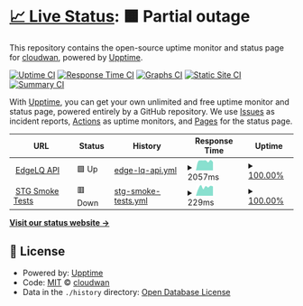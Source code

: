 # [📈 Live Status](https://status.edgelq.com): <!--live status--> **🟧 Partial outage**

This repository contains the open-source uptime monitor and status page for [cloudwan](https://status.edgelq.com), powered by [Upptime](https://github.com/upptime/upptime).

[![Uptime CI](https://github.com/cloudwan/edgelq-statuspage/workflows/Uptime%20CI/badge.svg)](https://github.com/cloudwan/edgelq-statuspage/actions?query=workflow%3A%22Uptime+CI%22)
[![Response Time CI](https://github.com/cloudwan/edgelq-statuspage/workflows/Response%20Time%20CI/badge.svg)](https://github.com/cloudwan/edgelq-statuspage/actions?query=workflow%3A%22Response+Time+CI%22)
[![Graphs CI](https://github.com/cloudwan/edgelq-statuspage/workflows/Graphs%20CI/badge.svg)](https://github.com/cloudwan/edgelq-statuspage/actions?query=workflow%3A%22Graphs+CI%22)
[![Static Site CI](https://github.com/cloudwan/edgelq-statuspage/workflows/Static%20Site%20CI/badge.svg)](https://github.com/cloudwan/edgelq-statuspage/actions?query=workflow%3A%22Static+Site+CI%22)
[![Summary CI](https://github.com/cloudwan/edgelq-statuspage/workflows/Summary%20CI/badge.svg)](https://github.com/cloudwan/edgelq-statuspage/actions?query=workflow%3A%22Summary+CI%22)

With [Upptime](https://upptime.js.org), you can get your own unlimited and free uptime monitor and status page, powered entirely by a GitHub repository. We use [Issues](https://github.com/cloudwan/edgelq-statuspage/issues) as incident reports, [Actions](https://github.com/cloudwan/edgelq-statuspage/actions) as uptime monitors, and [Pages](https://status.edgelq.com) for the status page.

<!--start: status pages-->
<!-- This summary is generated by Upptime (https://github.com/upptime/upptime) -->
<!-- Do not edit this manually, your changes will be overwritten -->
<!-- prettier-ignore -->
| URL | Status | History | Response Time | Uptime |
| --- | ------ | ------- | ------------- | ------ |
| <img alt="" src="https://icons.duckduckgo.com/ip3/healthcheck.europe-west3.unagi.dev02.nttclouds.co.ico" height="13"> [EdgeLQ API](http://healthcheck.europe-west3.unagi.dev02.nttclouds.co/edgelq_api_healthcheck) | 🟩 Up | [edge-lq-api.yml](https://github.com/cloudwan/edgelq-statuspage/commits/HEAD/history/edge-lq-api.yml) | <details><summary><img alt="Response time graph" src="./graphs/edge-lq-api/response-time-week.png" height="20"> 2057ms</summary><br><a href="https://status.edgelq.com/history/edge-lq-api"><img alt="Response time 2153" src="https://img.shields.io/endpoint?url=https%3A%2F%2Fraw.githubusercontent.com%2Fcloudwan%2Fedgelq-statuspage%2FHEAD%2Fapi%2Fedge-lq-api%2Fresponse-time.json"></a><br><a href="https://status.edgelq.com/history/edge-lq-api"><img alt="24-hour response time 1836" src="https://img.shields.io/endpoint?url=https%3A%2F%2Fraw.githubusercontent.com%2Fcloudwan%2Fedgelq-statuspage%2FHEAD%2Fapi%2Fedge-lq-api%2Fresponse-time-day.json"></a><br><a href="https://status.edgelq.com/history/edge-lq-api"><img alt="7-day response time 2057" src="https://img.shields.io/endpoint?url=https%3A%2F%2Fraw.githubusercontent.com%2Fcloudwan%2Fedgelq-statuspage%2FHEAD%2Fapi%2Fedge-lq-api%2Fresponse-time-week.json"></a><br><a href="https://status.edgelq.com/history/edge-lq-api"><img alt="30-day response time 2153" src="https://img.shields.io/endpoint?url=https%3A%2F%2Fraw.githubusercontent.com%2Fcloudwan%2Fedgelq-statuspage%2FHEAD%2Fapi%2Fedge-lq-api%2Fresponse-time-month.json"></a><br><a href="https://status.edgelq.com/history/edge-lq-api"><img alt="1-year response time 2153" src="https://img.shields.io/endpoint?url=https%3A%2F%2Fraw.githubusercontent.com%2Fcloudwan%2Fedgelq-statuspage%2FHEAD%2Fapi%2Fedge-lq-api%2Fresponse-time-year.json"></a></details> | <details><summary><a href="https://status.edgelq.com/history/edge-lq-api">100.00%</a></summary><a href="https://status.edgelq.com/history/edge-lq-api"><img alt="All-time uptime 100.00%" src="https://img.shields.io/endpoint?url=https%3A%2F%2Fraw.githubusercontent.com%2Fcloudwan%2Fedgelq-statuspage%2FHEAD%2Fapi%2Fedge-lq-api%2Fuptime.json"></a><br><a href="https://status.edgelq.com/history/edge-lq-api"><img alt="24-hour uptime 100.00%" src="https://img.shields.io/endpoint?url=https%3A%2F%2Fraw.githubusercontent.com%2Fcloudwan%2Fedgelq-statuspage%2FHEAD%2Fapi%2Fedge-lq-api%2Fuptime-day.json"></a><br><a href="https://status.edgelq.com/history/edge-lq-api"><img alt="7-day uptime 100.00%" src="https://img.shields.io/endpoint?url=https%3A%2F%2Fraw.githubusercontent.com%2Fcloudwan%2Fedgelq-statuspage%2FHEAD%2Fapi%2Fedge-lq-api%2Fuptime-week.json"></a><br><a href="https://status.edgelq.com/history/edge-lq-api"><img alt="30-day uptime 100.00%" src="https://img.shields.io/endpoint?url=https%3A%2F%2Fraw.githubusercontent.com%2Fcloudwan%2Fedgelq-statuspage%2FHEAD%2Fapi%2Fedge-lq-api%2Fuptime-month.json"></a><br><a href="https://status.edgelq.com/history/edge-lq-api"><img alt="1-year uptime 100.00%" src="https://img.shields.io/endpoint?url=https%3A%2F%2Fraw.githubusercontent.com%2Fcloudwan%2Fedgelq-statuspage%2FHEAD%2Fapi%2Fedge-lq-api%2Fuptime-year.json"></a></details>
| <img alt="" src="https://icons.duckduckgo.com/ip3/api.github.com.ico" height="13"> [STG Smoke Tests](https://api.github.com/repos/cloudwan/qa/actions/workflows/25360914/runs?per_page=1&page=1&status=completed) | 🟥 Down | [stg-smoke-tests.yml](https://github.com/cloudwan/edgelq-statuspage/commits/HEAD/history/stg-smoke-tests.yml) | <details><summary><img alt="Response time graph" src="./graphs/stg-smoke-tests/response-time-week.png" height="20"> 229ms</summary><br><a href="https://status.edgelq.com/history/stg-smoke-tests"><img alt="Response time 253" src="https://img.shields.io/endpoint?url=https%3A%2F%2Fraw.githubusercontent.com%2Fcloudwan%2Fedgelq-statuspage%2FHEAD%2Fapi%2Fstg-smoke-tests%2Fresponse-time.json"></a><br><a href="https://status.edgelq.com/history/stg-smoke-tests"><img alt="24-hour response time 245" src="https://img.shields.io/endpoint?url=https%3A%2F%2Fraw.githubusercontent.com%2Fcloudwan%2Fedgelq-statuspage%2FHEAD%2Fapi%2Fstg-smoke-tests%2Fresponse-time-day.json"></a><br><a href="https://status.edgelq.com/history/stg-smoke-tests"><img alt="7-day response time 229" src="https://img.shields.io/endpoint?url=https%3A%2F%2Fraw.githubusercontent.com%2Fcloudwan%2Fedgelq-statuspage%2FHEAD%2Fapi%2Fstg-smoke-tests%2Fresponse-time-week.json"></a><br><a href="https://status.edgelq.com/history/stg-smoke-tests"><img alt="30-day response time 253" src="https://img.shields.io/endpoint?url=https%3A%2F%2Fraw.githubusercontent.com%2Fcloudwan%2Fedgelq-statuspage%2FHEAD%2Fapi%2Fstg-smoke-tests%2Fresponse-time-month.json"></a><br><a href="https://status.edgelq.com/history/stg-smoke-tests"><img alt="1-year response time 253" src="https://img.shields.io/endpoint?url=https%3A%2F%2Fraw.githubusercontent.com%2Fcloudwan%2Fedgelq-statuspage%2FHEAD%2Fapi%2Fstg-smoke-tests%2Fresponse-time-year.json"></a></details> | <details><summary><a href="https://status.edgelq.com/history/stg-smoke-tests">100.00%</a></summary><a href="https://status.edgelq.com/history/stg-smoke-tests"><img alt="All-time uptime 99.83%" src="https://img.shields.io/endpoint?url=https%3A%2F%2Fraw.githubusercontent.com%2Fcloudwan%2Fedgelq-statuspage%2FHEAD%2Fapi%2Fstg-smoke-tests%2Fuptime.json"></a><br><a href="https://status.edgelq.com/history/stg-smoke-tests"><img alt="24-hour uptime 100.00%" src="https://img.shields.io/endpoint?url=https%3A%2F%2Fraw.githubusercontent.com%2Fcloudwan%2Fedgelq-statuspage%2FHEAD%2Fapi%2Fstg-smoke-tests%2Fuptime-day.json"></a><br><a href="https://status.edgelq.com/history/stg-smoke-tests"><img alt="7-day uptime 100.00%" src="https://img.shields.io/endpoint?url=https%3A%2F%2Fraw.githubusercontent.com%2Fcloudwan%2Fedgelq-statuspage%2FHEAD%2Fapi%2Fstg-smoke-tests%2Fuptime-week.json"></a><br><a href="https://status.edgelq.com/history/stg-smoke-tests"><img alt="30-day uptime 99.83%" src="https://img.shields.io/endpoint?url=https%3A%2F%2Fraw.githubusercontent.com%2Fcloudwan%2Fedgelq-statuspage%2FHEAD%2Fapi%2Fstg-smoke-tests%2Fuptime-month.json"></a><br><a href="https://status.edgelq.com/history/stg-smoke-tests"><img alt="1-year uptime 99.83%" src="https://img.shields.io/endpoint?url=https%3A%2F%2Fraw.githubusercontent.com%2Fcloudwan%2Fedgelq-statuspage%2FHEAD%2Fapi%2Fstg-smoke-tests%2Fuptime-year.json"></a></details>

<!--end: status pages-->

[**Visit our status website →**](https://status.edgelq.com)

## 📄 License

- Powered by: [Upptime](https://github.com/upptime/upptime)
- Code: [MIT](./LICENSE) © [cloudwan](https://status.edgelq.com)
- Data in the `./history` directory: [Open Database License](https://opendatacommons.org/licenses/odbl/1-0/)

